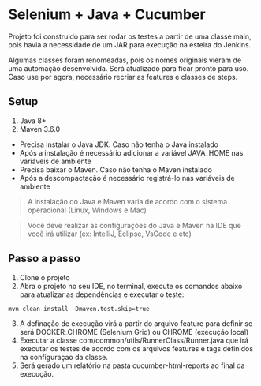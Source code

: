 # Selenium + Java + Cucumber

Projeto foi construido para ser rodar os testes a partir de uma classe main, pois havia a necessidade de um JAR para execução na esteira do Jenkins.

Algumas classes foram renomeadas, pois os nomes originais vieram de uma automação desenvolvida. Será atualizado para ficar pronto para uso. Caso use por agora, necessário recriar as features e classes de steps.

## Setup

1. Java 8+
2. Maven 3.6.0

- Precisa instalar o Java JDK. Caso não tenha o Java instalado
- Após a instalação é necessário adicionar a variável JAVA_HOME nas variáveis de ambiente
- Precisa baixar o Maven. Caso não tenha o Maven instalado
- Após a descompactação é necessário registrá-lo nas variáveis de ambiente

>A instalação do Java e Maven varia de acordo com o sistema operacional (Linux, Windows e Mac)

>Você deve realizar as configurações do Java e Maven na IDE que você irá utilizar (ex: IntelliJ, Eclipse, VsCode e etc)

## Passo a passo

1. Clone o projeto
2. Abra o projeto no seu IDE, no terminal, execute os comandos abaixo para atualizar as dependências e executar o teste:
```shell script
mvn clean install -Dmaven.test.skip=true
```
3. A definação de execução virá a partir do arquivo feature para definir se será DOCKER_CHROME (Selenium Grid) ou CHROME (execução local)
4. Executar a classe com/common/utils/RunnerClass/Runner.java que irá executar os testes de acordo com os arquivos features e tags definidos na configuraçao da classe.
5. Será gerado um relatório na pasta cucumber-html-reports ao final da execução.
